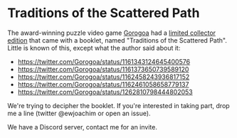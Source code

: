 # Traditions of the Scattered Path

The award-winning puzzle video game [Gorogoa](http://gorogoa.com/) had a
[limited collector
edition](https://www.iam8bit.com/collections/annapurna-interactive/products/gorogoa-nintendo-switch-physical-edition)
that came with a booklet, named "Traditions of the Scattered Path".
Little is known of this, except what the author said about it:

- https://twitter.com/Gorogoa/status/1161343124645400576
- https://twitter.com/Gorogoa/status/1161373650739589120
- https://twitter.com/Gorogoa/status/1162458243936817152
- https://twitter.com/Gorogoa/status/1162461058658779137
- https://twitter.com/Gorogoa/status/1262810798444802053

We're trying to decipher the booklet. If you're interested in taking part, drop me a
line (twitter @ewjoachim or open an issue).

We have a Discord server, contact me for an invite.
